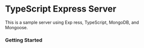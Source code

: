# TypeScript Express Server            
This is a sample server using Exp  ress, TypeScript, MongoDB, and Mongoose.

### Getting Started


